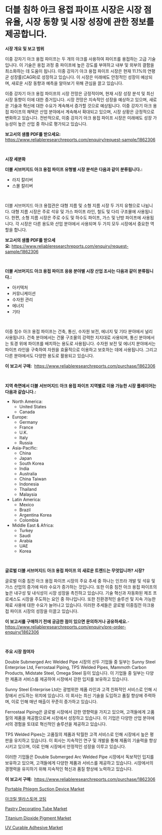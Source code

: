 <p><h1>더블 침하 아크 용접 파이프 시장은 시장 점유율, 시장 동향 및 시장 성장에 관한 정보를 제공합니다.</h1></p><p><strong>시장 개요 및 보고 범위</strong></p>
<p><p>이중 강자기 아크 용접 파이프는 두 개의 아크를 사용하여 파이프를 용접하는 고급 기술입니다. 이 기술은 용접 과정 중 파이프에 높은 강도를 부여하고 내부 및 외부의 결함을 최소화하는 데 도움이 됩니다. 이중 강자기 아크 용접 파이프 시장은 현재 11.1%의 연평균 성장률(CAGR)로 성장하고 있습니다. 이 시장은 미래에도 안정적인 성장이 예상되며, 새로운 시장 동향과 예측을 알아보기 위해 관심을 끌고 있습니다.</p><p>이중 강자기 아크 용접 파이프의 시장 전망은 긍정적이며, 현재 시장 성장 분석 및 최신 시장 동향이 이에 대한 증거입니다. 시장 전망은 지속적인 성장을 예상하고 있으며, 새로운 기술과 혁신에 대한 수요가 계속해서 증가할 것으로 예상됩니다. 이중 강자기 아크 용접 파이프의 채택은 산업 분야에서 계속해서 확대되고 있으며, 시장 상황은 긍정적으로 변화하고 있습니다. 전반적으로, 이중 강자기 아크 용접 파이프 시장은 미래에도 성장 가능성이 높은 산업 중 하나로 평가되고 있습니다.</p></p>
<p><strong>보고서의 샘플 PDF를 받으세요:</strong> <a href="https://www.reliableresearchreports.com/enquiry/request-sample/1862306">https://www.reliableresearchreports.com/enquiry/request-sample/1862306</a></p>
<p>&nbsp;</p>
<p><strong>시장 세분화</strong></p>
<p><strong>더블 서브머지드 아크 용접 파이프 유형별 시장 분석은 다음과 같이 분류됩니다.:</strong></p>
<p><ul><li>라지 칼리버</li><li>스몰 칼리버</li></ul></p>
<p>&nbsp;</p>
<p><p>더블 서브머지드 아크 용접관은 대형 지름 및 소형 지름 시장 두 가지 유형으로 나뉩니다. 대형 지름 시장은 주로 석유 및 가스 파이프 라인, 철도 및 다리 구조물에 사용됩니다. 한편, 소형 지름 시장은 주로 수도 및 하수도 파이프, 가스 및 난방 파이프에 사용됩니다. 각 시장은 다른 용도와 산업 분야에서 사용되며 두 가지 모두 시장에서 중요한 역할을 합니다.</p></p>
<p><strong>보고서의 샘플 PDF를 받으세요:</strong>&nbsp;<a href="https://www.reliableresearchreports.com/enquiry/request-sample/1862306">https://www.reliableresearchreports.com/enquiry/request-sample/1862306</a></p>
<p>&nbsp;</p>
<p><strong> 더블 서브머지드 아크 용접 파이프 응용 분야별 시장 산업 조사는 다음과 같이 분류됩니다.:</strong></p>
<p><ul><li>아키텍처</li><li>커뮤니케이션</li><li>수자원 관리</li><li>에너지</li><li>기타</li></ul></p>
<p>&nbsp;</p>
<p><p>이중 침수 아크 용접 파이프는 건축, 통신, 수자원 보전, 에너지 및 기타 분야에서 널리 사용됩니다. 건축 분야에서는 건물 구조물의 강력한 지지대로 사용되며, 통신 분야에서는 토경 위에 파이프를 배치하는 용도로 사용됩니다. 수자원 보전 및 에너지 분야에서는 파이프 라인을 구축하여 자원을 효율적으로 이용하고 보호하는 데에 사용됩니다. 그리고 다른 분야에서도 다양한 용도로 활용되고 있습니다.</p></p>
<p><strong>이 보고서 구매:</strong>&nbsp; <a href="https://www.reliableresearchreports.com/purchase/1862306">https://www.reliableresearchreports.com/purchase/1862306</a></p>
<p>&nbsp;</p>
<p><strong>지역 측면에서 더블 서브머지드 아크 용접 파이프 지역별로 이용 가능한 시장 플레이어는 다음과 같습니다.:</strong></p>
<p><ul>
    <li>
        North America:
        <ul>
            <li>United States</li>
            <li>Canada</li>
        </ul>
    </li>
    <li>
        Europe:
        <ul>
            <li>Germany</li>
            <li>France</li>
            <li>U.K.</li>
            <li>Italy</li>
            <li>Russia</li>
        </ul>
    </li>
    <li>
        Asia-Pacific:
        <ul>
            <li>China</li>
            <li>Japan</li>
            <li>South Korea</li>
            <li>India</li>
            <li>Australia</li>
            <li>China Taiwan</li>
            <li>Indonesia</li>
            <li>Thailand</li>
            <li>Malaysia</li>
        </ul>
    </li>
    <li>
        Latin America:
        <ul>
            <li>Mexico</li>
            <li>Brazil</li>
            <li>Argentina Korea</li>
            <li>Colombia</li>
        </ul>
    </li>
    <li>
        Middle East & Africa:
        <ul>
            <li>Turkey</li>
            <li>Saudi</li>
            <li>Arabia</li>
            <li>UAE</li>
            <li>Korea</li>
        </ul>
    </li>
    </ul></p>
<p>&nbsp;</p>
<p><strong>글로벌 더블 서브머지드 아크 용접 파이프 의 새로운 트렌드는 무엇입니까? 시장?</strong></p>
<p><p>글로벌 이중 침전 아크 용접 파이프 시장의 주요 추세 중 하나는 인프라 개발 및 석유 및 가스 산업의 증가에 따라 수요가 증가하는 것입니다. 또한 이중 침전 아크 용접 파이프의 높은 내구성 및 내식성이 시장 성장을 촉진하고 있습니다. 기술 혁신과 자동화된 제조 프로세스도 시장을 주도하는 요인 중 하나입니다. 또한 친환경적인 솔루션 및 지속 가능한 재료 사용에 대한 수요가 늘어나고 있습니다. 이러한 추세들은 글로벌 이중침전 아크용접 파이프 시장의 성장을 이끌고 있습니다.</p></p>
<p><strong>이 보고서를 구매하기 전에 궁금한 점이 있으면 문의하거나 공유하세요.</strong>- <a href="https://www.reliableresearchreports.com/enquiry/pre-order-enquiry/1862306">https://www.reliableresearchreports.com/enquiry/pre-order-enquiry/1862306</a></p>
<p>&nbsp;</p>
<p><strong>주요 시장 참여자</strong></p>
<p><p>Double Submerged Arc Welded Pipe 시장의 선두 기업들 중 일부는 Sunny Steel Enterprise Ltd, Ferrostaal Piping, TPS Welded Pipes, Mammoth Carbon Products, Midstate Steel, Omega Steel 등이 있습니다. 이 기업들 중 일부는 다양한 제품과 서비스를 제공하여 시장에서 강한 입지를 보유하고 있습니다.</p><p>Sunny Steel Enterprise Ltd는 광범위한 제품 라인과 고객 친화적인 서비스로 인해 시장에서 선도하는 위치에 있습니다. 이 회사는 최신 기술을 도입하고 품질 향상에 주력하며, 이로 인해 매년 매출이 꾸준히 증가하고 있습니다.</p><p>Ferrostaal Piping은 글로벌 시장에서 강한 영향력을 가지고 있으며, 고객들에게 고품질의 제품을 제공함으로써 시장에서 성장하고 있습니다. 이 기업은 다양한 산업 분야에서의 경험을 토대로 혁신적인 솔루션을 제공하고 있습니다.</p><p>TPS Welded Pipes는 고품질의 제품과 탁월한 고객 서비스로 인해 시장에서 높은 평판을 유지하고 있습니다. 이 회사는 지속적인 연구 및 개발을 통해 제품의 기술력을 향상시키고 있으며, 이로 인해 시장에서 안정적인 성장을 이루고 있습니다.</p><p>이러한 기업들은 Double Submerged Arc Welded Pipe 시장에서 독보적인 입지를 보유하고 있으며, 고객들에게 다양한 제품과 서비스를 제공하고 있습니다. 시장에서의 경쟁력을 유지하기 위해 지속적인 혁신과 품질 향상에 노력하고 있습니다.</p></p>
<p><strong>이 보고서 구매:</strong>&nbsp;&nbsp;<a href="https://www.reliableresearchreports.com/purchase/1862306">https://www.reliableresearchreports.com/purchase/1862306</a></p>
<p><p><a href="https://issuu.com/reportprime-2/docs/portable-phlegm-suction-device-market-size-2030.pp">Portable Phlegm Suction Device Market</a></p><p><a href="https://github.com/vs019sa3m8x/Market-Research-Report-List-1/blob/main/3798910191779.md">아크릴 엘라스토머 코팅</a></p><p><a href="https://view.publitas.com/reportprime-1/pastry-decorating-tube-market-offer-valuable-insights-into-market-size-market-share-market-trends-and-projections-spanning-from-2024-to-2031/">Pastry Decorating Tube Market</a></p><p><a href="https://github.com/RoccoManning/Market-Research-Report-List-4/blob/main/titanium-dioxide-pigment-market.md">Titanium Dioxide Pigment Market</a></p><p><a href="https://github.com/gulaimolin/Market-Research-Report-List-3/blob/main/uv-curable-adhesive-market.md">UV Curable Adhesive Market</a></p></p>
